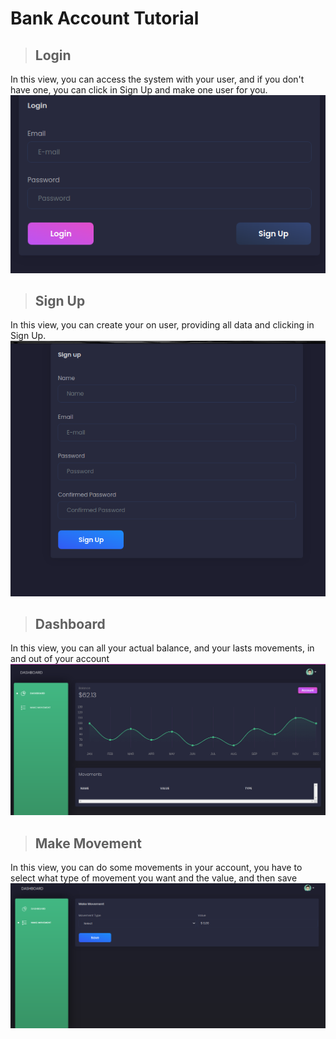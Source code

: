 # Bank Account Tutorial

> ## Login
In this view, you can access the system with your user, and if you don't have one, you can click in Sign Up and make one user for you.
![Login](./assets/login.png)

> ## Sign Up
In this view, you can create your on user, providing all data and clicking in Sign Up.
![Signup](./assets/signup.png)

> ## Dashboard
In this view, you can all your actual balance, and your lasts movements, in and out of your account
![Dashboard](./assets/dashboard.png)

> ## Make Movement
In this view, you can do some movements in your account, you have to select what type of movement you want and the value, and then save
![MakeMovement](./assets/makeMovement.png)